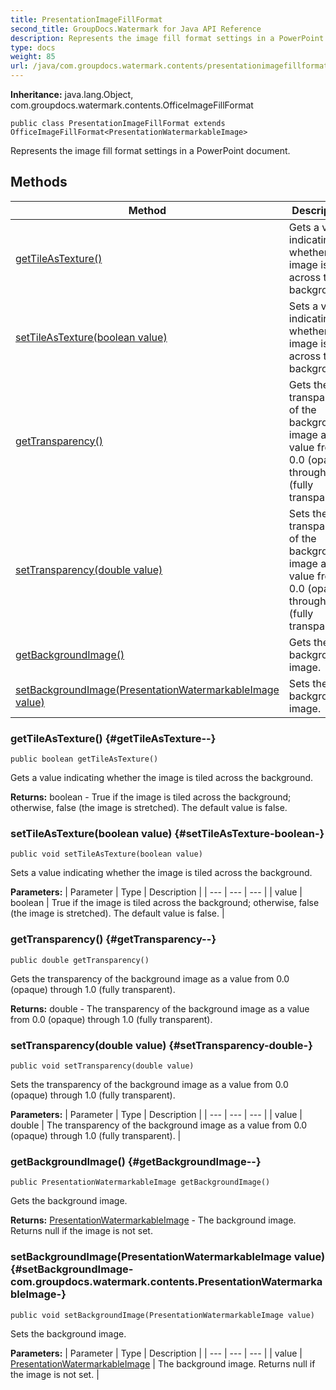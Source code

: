 ```yaml
---
title: PresentationImageFillFormat
second_title: GroupDocs.Watermark for Java API Reference
description: Represents the image fill format settings in a PowerPoint document.
type: docs
weight: 85
url: /java/com.groupdocs.watermark.contents/presentationimagefillformat/
---
```

**Inheritance:**
java.lang.Object, com.groupdocs.watermark.contents.OfficeImageFillFormat
```
public class PresentationImageFillFormat extends OfficeImageFillFormat<PresentationWatermarkableImage>
```

Represents the image fill format settings in a PowerPoint document.
## Methods

| Method | Description |
| --- | --- |
| [getTileAsTexture()](#getTileAsTexture--) | Gets a value indicating whether the image is tiled across the background. |
| [setTileAsTexture(boolean value)](#setTileAsTexture-boolean-) | Sets a value indicating whether the image is tiled across the background. |
| [getTransparency()](#getTransparency--) | Gets the transparency of the background image as a value from 0.0 (opaque) through 1.0 (fully transparent). |
| [setTransparency(double value)](#setTransparency-double-) | Sets the transparency of the background image as a value from 0.0 (opaque) through 1.0 (fully transparent). |
| [getBackgroundImage()](#getBackgroundImage--) | Gets the background image. |
| [setBackgroundImage(PresentationWatermarkableImage value)](#setBackgroundImage-com.groupdocs.watermark.contents.PresentationWatermarkableImage-) | Sets the background image. |
### getTileAsTexture() {#getTileAsTexture--}
```
public boolean getTileAsTexture()
```


Gets a value indicating whether the image is tiled across the background.

**Returns:**
boolean - True if the image is tiled across the background; otherwise, false (the image is stretched). The default value is false.
### setTileAsTexture(boolean value) {#setTileAsTexture-boolean-}
```
public void setTileAsTexture(boolean value)
```


Sets a value indicating whether the image is tiled across the background.

**Parameters:**
| Parameter | Type | Description |
| --- | --- | --- |
| value | boolean | True if the image is tiled across the background; otherwise, false (the image is stretched). The default value is false. |

### getTransparency() {#getTransparency--}
```
public double getTransparency()
```


Gets the transparency of the background image as a value from 0.0 (opaque) through 1.0 (fully transparent).

**Returns:**
double - The transparency of the background image as a value from 0.0 (opaque) through 1.0 (fully transparent).
### setTransparency(double value) {#setTransparency-double-}
```
public void setTransparency(double value)
```


Sets the transparency of the background image as a value from 0.0 (opaque) through 1.0 (fully transparent).

**Parameters:**
| Parameter | Type | Description |
| --- | --- | --- |
| value | double | The transparency of the background image as a value from 0.0 (opaque) through 1.0 (fully transparent). |

### getBackgroundImage() {#getBackgroundImage--}
```
public PresentationWatermarkableImage getBackgroundImage()
```


Gets the background image.

**Returns:**
[PresentationWatermarkableImage](../../com.groupdocs.watermark.contents/presentationwatermarkableimage) - The background image. Returns null if the image is not set.
### setBackgroundImage(PresentationWatermarkableImage value) {#setBackgroundImage-com.groupdocs.watermark.contents.PresentationWatermarkableImage-}
```
public void setBackgroundImage(PresentationWatermarkableImage value)
```


Sets the background image.

**Parameters:**
| Parameter | Type | Description |
| --- | --- | --- |
| value | [PresentationWatermarkableImage](../../com.groupdocs.watermark.contents/presentationwatermarkableimage) | The background image. Returns null if the image is not set. |

